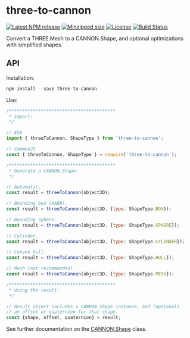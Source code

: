 # three-to-cannon

[![Latest NPM release](https://img.shields.io/npm/v/three-to-cannon.svg)](https://www.npmjs.com/package/three-to-cannon)
[![Minzipped size](https://badgen.net/bundlephobia/minzip/three-to-cannon)](https://bundlephobia.com/result?p=three-to-cannon)
[![License](https://img.shields.io/badge/license-MIT-007ec6.svg)](https://github.com/donmccurdy/three-to-cannon/blob/master/LICENSE)
[![Build Status](https://github.com/donmccurdy/three-to-cannon/workflows/build/badge.svg?branch=master&event=push)](https://github.com/donmccurdy/three-to-cannon/actions?query=workflow%3Abuild)

Convert a THREE.Mesh to a CANNON.Shape, and optional optimizations with simplified shapes.

## API

Installation:

```js
npm install --save three-to-cannon
```

Use:

```js
/****************************************
 * Import:
 */

// ES6
import { threeToCannon, ShapeType } from 'three-to-cannon';

// CommonJS
const { threeToCannon, ShapeType } = require('three-to-cannon');

/****************************************
 * Generate a CANNON.Shape:
 */

// Automatic.
const result = threeToCannon(object3D);

// Bounding box (AABB).
const result = threeToCannon(object3D, {type: ShapeType.BOX});

// Bounding sphere.
const result = threeToCannon(object3D, {type: ShapeType.SPHERE});

// Cylinder.
const result = threeToCannon(object3D, {type: ShapeType.CYLINDER});

// Convex hull.
const result = threeToCannon(object3D, {type: ShapeType.HULL});

// Mesh (not recommended).
const result = threeToCannon(object3D, {type: ShapeType.MESH});

/****************************************
 * Using the result:
 */

// Result object includes a CANNON.Shape instance, and (optional)
// an offset or quaternion for that shape.
const {shape, offset, quaternion} = result;
```

See further documentation on the [CANNON.Shape](https://pmndrs.github.io/cannon-es/docs/classes/shape.html) class.